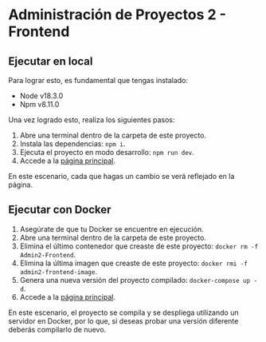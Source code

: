 # Administración de Proyectos 2 - Frontend

## Ejecutar en local

Para lograr esto, es fundamental que tengas instalado:

- Node v18.3.0
- Npm v8.11.0

Una vez logrado esto, realiza los siguientes pasos:

1. Abre una terminal dentro de la carpeta de este proyecto.
2. Instala las dependencias: `npm i`.
3. Ejecuta el proyecto en modo desarrollo: `npm run dev`.
4. Accede a la [página principal](http://localhost:5173/).

En este escenario, cada que hagas un cambio se verá reflejado en la página.

## Ejecutar con Docker

1. Asegúrate de que tu Docker se encuentre en ejecución.
2. Abre una terminal dentro de la carpeta de este proyecto.
3. Elimina el último contenedor que creaste de este proyecto: `docker rm -f Admin2-Frontend`.
4. Elimina la última imagen que creaste de este proyecto: `docker rmi -f admin2-frontend-image`.
5. Genera una nueva versión del proyecto compilado: `docker-compose up -d`.
6. Accede a la [página principal](http://localhost:80/).

En este escenario, el proyecto se compila y se despliega utilizando un servidor en Docker, por lo que, si deseas probar una versión diferente deberás compilarlo de nuevo.
